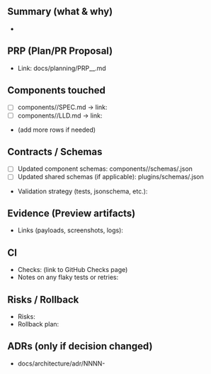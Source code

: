 <!--
Title format (recommended): feat/<area>: <short description>
Example: feat/FocusBlock: preview normalized payload and schema

Fill every section below. Delete any “N/A” lines before submitting.
-->

## Summary (what & why)
- 

## PRP (Plan/PR Proposal)
- Link: docs/planning/PRP_<name>_<branch>.md  <!-- or write “N/A” -->

## Components touched
- [ ] components/<Name>/SPEC.md → link:
- [ ] components/<Name>/LLD.md → link:
- (add more rows if needed)

## Contracts / Schemas
- [ ] Updated component schemas: components/<Name>/schemas/<file>.json
- [ ] Updated shared schemas (if applicable): plugins/schemas/<file>.json
- Validation strategy (tests, jsonschema, etc.): 

## Evidence (Preview artifacts)
- Links (payloads, screenshots, logs): 

## CI
- Checks: (link to GitHub Checks page)
- Notes on any flaky tests or retries:

## Risks / Rollback
- Risks:
- Rollback plan:

## ADRs (only if decision changed)
- docs/architecture/adr/NNNN-<title>.md → link:

---

### Checklist (required by the Constitution)
- [ ] PRP linked in `docs/planning/PRP_GLOBAL.md#prp-<kebab-name>` **or** “N/A”
- [ ] Components touched listed; SPEC/LLD links included
- [ ] Tests added/updated and **green** (component + system)
- [ ] Schemas updated and validated (if payloads changed)
- [ ] Preview uses stubs/mocks; **no secrets** committed
- [ ] Evidence/artifacts linked (if applicable)
- [ ] Reviewer(s) assigned
